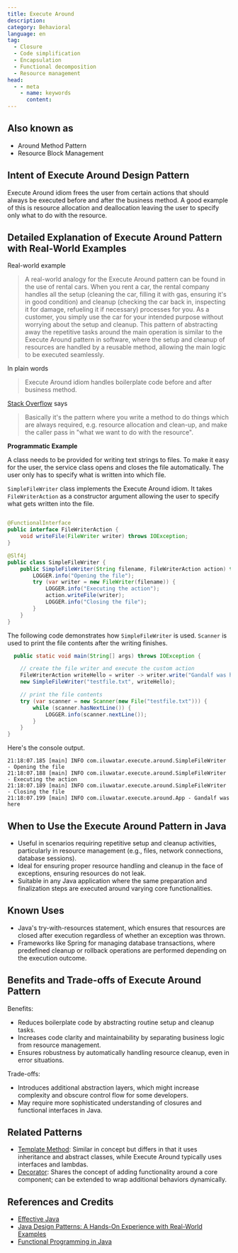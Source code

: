 ```yaml
---
title: Execute Around
description:
category: Behavioral
language: en
tag:
  - Closure
  - Code simplification
  - Encapsulation
  - Functional decomposition
  - Resource management
head:
  - - meta
    - name: keywords
      content:
---
```


## Also known as

* Around Method Pattern
* Resource Block Management

## Intent of Execute Around Design Pattern

Execute Around idiom frees the user from certain actions that should always be executed before and after the business method. A good example of this is resource allocation and deallocation leaving the user to specify only what to do with the resource.

## Detailed Explanation of Execute Around Pattern with Real-World Examples

Real-world example

> A real-world analogy for the Execute Around pattern can be found in the use of rental cars. When you rent a car, the rental company handles all the setup (cleaning the car, filling it with gas, ensuring it's in good condition) and cleanup (checking the car back in, inspecting it for damage, refueling it if necessary) processes for you. As a customer, you simply use the car for your intended purpose without worrying about the setup and cleanup. This pattern of abstracting away the repetitive tasks around the main operation is similar to the Execute Around pattern in software, where the setup and cleanup of resources are handled by a reusable method, allowing the main logic to be executed seamlessly.

In plain words

> Execute Around idiom handles boilerplate code before and after business method.

[Stack Overflow](https://stackoverflow.com/questions/341971/what-is-the-execute-around-idiom) says

> Basically it's the pattern where you write a method to do things which are always required, e.g. resource allocation and clean-up, and make the caller pass in "what we want to do with the resource".

**Programmatic Example**

A class needs to be provided for writing text strings to files. To make it easy for the user, the service class opens and closes the file automatically. The user only has to specify what is written into which file.

`SimpleFileWriter` class implements the Execute Around idiom. It takes `FileWriterAction` as a constructor argument allowing the user to specify what gets written into the file.

```java

@FunctionalInterface
public interface FileWriterAction {
    void writeFile(FileWriter writer) throws IOException;
}

@Slf4j
public class SimpleFileWriter {
    public SimpleFileWriter(String filename, FileWriterAction action) throws IOException {
        LOGGER.info("Opening the file");
        try (var writer = new FileWriter(filename)) {
            LOGGER.info("Executing the action");
            action.writeFile(writer);
            LOGGER.info("Closing the file");
        }
    }
}
```

The following code demonstrates how `SimpleFileWriter` is used. `Scanner` is used to print the file contents after the writing finishes.

```java
  public static void main(String[] args) throws IOException {

    // create the file writer and execute the custom action
    FileWriterAction writeHello = writer -> writer.write("Gandalf was here");
    new SimpleFileWriter("testfile.txt", writeHello);

    // print the file contents
    try (var scanner = new Scanner(new File("testfile.txt"))) {
        while (scanner.hasNextLine()) {
            LOGGER.info(scanner.nextLine());
        }
    }
}
```

Here's the console output.

```
21:18:07.185 [main] INFO com.iluwatar.execute.around.SimpleFileWriter - Opening the file
21:18:07.188 [main] INFO com.iluwatar.execute.around.SimpleFileWriter - Executing the action
21:18:07.189 [main] INFO com.iluwatar.execute.around.SimpleFileWriter - Closing the file
21:18:07.199 [main] INFO com.iluwatar.execute.around.App - Gandalf was here
```

## When to Use the Execute Around Pattern in Java

* Useful in scenarios requiring repetitive setup and cleanup activities, particularly in resource management (e.g., files, network connections, database sessions).
* Ideal for ensuring proper resource handling and cleanup in the face of exceptions, ensuring resources do not leak.
* Suitable in any Java application where the same preparation and finalization steps are executed around varying core functionalities.

## Known Uses

* Java's try-with-resources statement, which ensures that resources are closed after execution regardless of whether an exception was thrown.
* Frameworks like Spring for managing database transactions, where predefined cleanup or rollback operations are performed depending on the execution outcome.

## Benefits and Trade-offs of Execute Around Pattern

Benefits:

* Reduces boilerplate code by abstracting routine setup and cleanup tasks.
* Increases code clarity and maintainability by separating business logic from resource management.
* Ensures robustness by automatically handling resource cleanup, even in error situations.

Trade-offs:

* Introduces additional abstraction layers, which might increase complexity and obscure control flow for some developers.
* May require more sophisticated understanding of closures and functional interfaces in Java.

## Related Patterns

* [Template Method](https://java-design-patterns.com/patterns/template-method/): Similar in concept but differs in that it uses inheritance and abstract classes, while Execute Around typically uses interfaces and lambdas.
* [Decorator](https://java-design-patterns.com/patterns/decorator/): Shares the concept of adding functionality around a core component; can be extended to wrap additional behaviors dynamically.

## References and Credits

* [Effective Java](https://amzn.to/4aDdWbs)
* [Java Design Patterns: A Hands-On Experience with Real-World Examples](https://amzn.to/3vUGApm)
* [Functional Programming in Java](https://amzn.to/3JUIc5Q)
